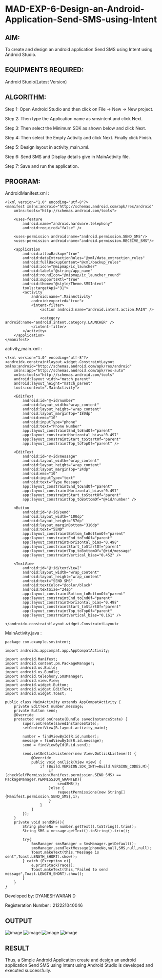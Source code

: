 # MAD-EXP-6-Design-an-Android-Application-Send-SMS-using-Intent

## AIM:

To create and design an android application Send SMS using Intent using Android Studio.

## EQUIPMENTS REQUIRED:

Android Studio(Latest Version)

## ALGORITHM:

Step 1: Open Android Studio and then click on File -> New -> New project.

Step 2: Then type the Application name as smsintent and click Next. 

Step 3: Then select the Minimum SDK as shown below and click Next.

Step 4: Then select the Empty Activity and click Next. Finally click Finish.

Step 5: Design layout in activity_main.xml.

Step 6: Send SMS and Display details give in MainActivity file.

Step 7: Save and run the application.

## PROGRAM:

AndroidManifest.xml :
```
<?xml version="1.0" encoding="utf-8"?>
<manifest xmlns:android="http://schemas.android.com/apk/res/android"
    xmlns:tools="http://schemas.android.com/tools">

    <uses-feature
        android:name="android.hardware.telephony"
        android:required="false" />

    <uses-permission android:name="android.permission.SEND_SMS"/>
    <uses-permission android:name="android.permission.RECEIVE_SMS"/>
    
    <application
        android:allowBackup="true"
        android:dataExtractionRules="@xml/data_extraction_rules"
        android:fullBackupContent="@xml/backup_rules"
        android:icon="@mipmap/ic_launcher"
        android:label="@string/app_name"
        android:roundIcon="@mipmap/ic_launcher_round"
        android:supportsRtl="true"
        android:theme="@style/Theme.SMSIntent"
        tools:targetApi="31">
        <activity
            android:name=".MainActivity"
            android:exported="true">
            <intent-filter>
                <action android:name="android.intent.action.MAIN" />

                <category android:name="android.intent.category.LAUNCHER" />
            </intent-filter>
        </activity>
    </application>
</manifest>
```
activity_main.xml :
```
<?xml version="1.0" encoding="utf-8"?>
<androidx.constraintlayout.widget.ConstraintLayout xmlns:android="http://schemas.android.com/apk/res/android"
    xmlns:app="http://schemas.android.com/apk/res-auto"
    xmlns:tools="http://schemas.android.com/tools"
    android:layout_width="match_parent"
    android:layout_height="match_parent"
    tools:context=".MainActivity">

    <EditText
        android:id="@+id/number"
        android:layout_width="wrap_content"
        android:layout_height="wrap_content"
        android:layout_marginTop="180dp"
        android:ems="10"
        android:inputType="phone"
        android:text="Phone Number"
        app:layout_constraintEnd_toEndOf="parent"
        app:layout_constraintHorizontal_bias="0.497"
        app:layout_constraintStart_toStartOf="parent"
        app:layout_constraintTop_toTopOf="parent" />

    <EditText
        android:id="@+id/message"
        android:layout_width="wrap_content"
        android:layout_height="wrap_content"
        android:layout_marginTop="24dp"
        android:ems="10"
        android:inputType="text"
        android:text="Type Message"
        app:layout_constraintEnd_toEndOf="parent"
        app:layout_constraintHorizontal_bias="0.497"
        app:layout_constraintStart_toStartOf="parent"
        app:layout_constraintTop_toBottomOf="@+id/number" />

    <Button
        android:id="@+id/send"
        android:layout_width="100dp"
        android:layout_height="57dp"
        android:layout_marginBottom="316dp"
        android:text="SEND"
        app:layout_constraintBottom_toBottomOf="parent"
        app:layout_constraintEnd_toEndOf="parent"
        app:layout_constraintHorizontal_bias="0.498"
        app:layout_constraintStart_toStartOf="parent"
        app:layout_constraintTop_toBottomOf="@+id/message"
        app:layout_constraintVertical_bias="0.452" />

    <TextView
        android:id="@+id/textView2"
        android:layout_width="wrap_content"
        android:layout_height="wrap_content"
        android:text="SEND SMS"
        android:textColor="@color/black"
        android:textSize="24sp"
        app:layout_constraintBottom_toBottomOf="parent"
        app:layout_constraintEnd_toEndOf="parent"
        app:layout_constraintHorizontal_bias="0.498"
        app:layout_constraintStart_toStartOf="parent"
        app:layout_constraintTop_toTopOf="parent"
        app:layout_constraintVertical_bias="0.161" />

</androidx.constraintlayout.widget.ConstraintLayout>
```
MainActivity.java :
```
package com.example.smsintent;

import androidx.appcompat.app.AppCompatActivity;

import android.Manifest;
import android.content.pm.PackageManager;
import android.os.Build;
import android.os.Bundle;
import android.telephony.SmsManager;
import android.view.View;
import android.widget.Button;
import android.widget.EditText;
import android.widget.Toast;

public class MainActivity extends AppCompatActivity {
    private EditText number,message;
    private Button send;
    @Override
    protected void onCreate(Bundle savedInstanceState) {
        super.onCreate(savedInstanceState);
        setContentView(R.layout.activity_main);

        number = findViewById(R.id.number);
        message = findViewById(R.id.message);
        send = findViewById(R.id.send);

        send.setOnClickListener(new View.OnClickListener() {
            @Override
            public void onClick(View view) {
                if (Build.VERSION.SDK_INT>=Build.VERSION_CODES.M){
                    if (checkSelfPermission(Manifest.permission.SEND_SMS) == PackageManager.PERMISSION_GRANTED){
                        sendSMS();
                    }else {
                        requestPermissions(new String[]{Manifest.permission.SEND_SMS},1);
                    }
                }
            }
        });
    }
    private void sendSMS(){
        String phoneNo = number.getText().toString().trim();
        String SMS = message.getText().toString().trim();

        try{
            SmsManager smsManager = SmsManager.getDefault();
            smsManager.sendTextMessage(phoneNo,null,SMS,null,null);
            Toast.makeText(this,"Message is sent",Toast.LENGTH_SHORT).show();
        } catch (Exception e){
            e.printStackTrace();
            Toast.makeText(this,"Failed to send message",Toast.LENGTH_SHORT).show();
        }
    }
}
```

Developed by: DYANESHWARAN D

Registeration Number : 212221040046


## OUTPUT

![image](https://github.com/Siddarthan999/MAD-EXP-6-Design-an-Android-Application-Send-SMS-using-Intent/assets/91734840/643e440e-f4a4-4cdb-a5a7-1b3c4a4981f5)
![image](https://github.com/Siddarthan999/MAD-EXP-6-Design-an-Android-Application-Send-SMS-using-Intent/assets/91734840/63e5efec-6a3b-4238-9b15-359d40332188)
![image](https://github.com/Siddarthan999/MAD-EXP-6-Design-an-Android-Application-Send-SMS-using-Intent/assets/91734840/628d1b2a-e109-492f-a7da-2b507e91a84e)
![image](https://github.com/Siddarthan999/MAD-EXP-6-Design-an-Android-Application-Send-SMS-using-Intent/assets/91734840/037a3ea0-c2a9-4b49-9bf5-aee3d50be333)

## RESULT
Thus, a Simple Android Application create and design an android application Send SMS using Intent using Android Studio is developed and executed successfully.

